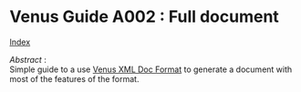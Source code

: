 # Venus Guide A002 : Full document

[Index](../README.md)

*Abstract* :  
Simple guide to a use [Venus XML Doc Format](../src/docs/common/doc_format_summary.md) to generate a document with most of the features of the format.